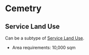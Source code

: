 # Cemetry

## Service Land Use
Can be a subtype of [Service Land Use]().

* Area requirements: 10,000 sqm
